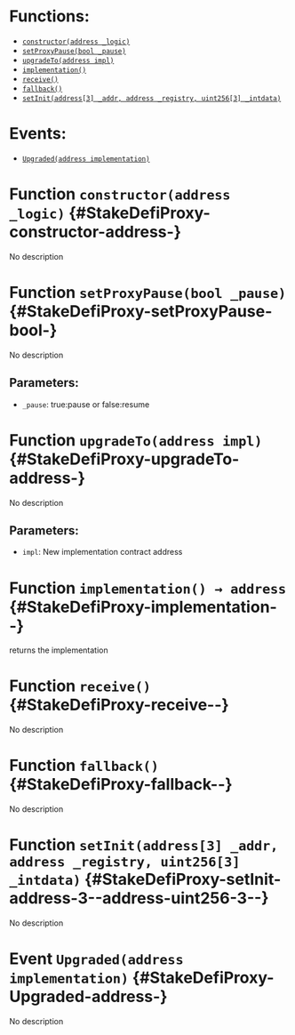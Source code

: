 

# Functions:
- [`constructor(address _logic)`](#StakeDefiProxy-constructor-address-)
- [`setProxyPause(bool _pause)`](#StakeDefiProxy-setProxyPause-bool-)
- [`upgradeTo(address impl)`](#StakeDefiProxy-upgradeTo-address-)
- [`implementation()`](#StakeDefiProxy-implementation--)
- [`receive()`](#StakeDefiProxy-receive--)
- [`fallback()`](#StakeDefiProxy-fallback--)
- [`setInit(address[3] _addr, address _registry, uint256[3] _intdata)`](#StakeDefiProxy-setInit-address-3--address-uint256-3--)

# Events:
- [`Upgraded(address implementation)`](#StakeDefiProxy-Upgraded-address-)

# Function `constructor(address _logic)` {#StakeDefiProxy-constructor-address-}
No description
# Function `setProxyPause(bool _pause)` {#StakeDefiProxy-setProxyPause-bool-}
No description
## Parameters:
- `_pause`: true:pause or false:resume
# Function `upgradeTo(address impl)` {#StakeDefiProxy-upgradeTo-address-}
No description
## Parameters:
- `impl`: New implementation contract address
# Function `implementation() → address` {#StakeDefiProxy-implementation--}
returns the implementation
# Function `receive()` {#StakeDefiProxy-receive--}
No description
# Function `fallback()` {#StakeDefiProxy-fallback--}
No description
# Function `setInit(address[3] _addr, address _registry, uint256[3] _intdata)` {#StakeDefiProxy-setInit-address-3--address-uint256-3--}
No description

# Event `Upgraded(address implementation)` {#StakeDefiProxy-Upgraded-address-}
No description
